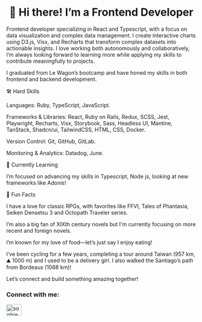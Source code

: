<h1 align='center'>👋 Hi there! I’m a Frontend Developer </h1>

Frontend developer specializing in React and Typescript, with a focus on data visualization and complex data management. I create interactive charts using D3.js, Visx, and Recharts that transform complex datasets into actionable insights. I love working both autonomously and collaboratively, I’m always looking forward to learning more while applying my skills to contribute meaningfully to projects.

I graduated from Le Wagon’s bootcamp and have honed my skills in both frontend and backend development.  

🛠 Hard Skills 

Languages: Ruby, TypeScript, JavaScript. 

Frameworks & Libraries: React, Ruby on Rails, Redux, SCSS, Jest, Playwright, Recharts, Visx, Storybook, Sass, Headless UI, Mantine, TanStack, Shadcn/ui, TailwindCSS, HTML, CSS, Docker. 

Version Control: Git, GitHub, GitLab. 

Monitoring & Analytics: Datadog, June.


🌱 Currently Learning 

I’m focused on advancing my skills in Typescript, Node js, looking at new frameworks like Adonis!


💖 Fun Facts

I have a love for classic RPGs, with favorites like FFVI, Tales of Phantasia, Seiken Densetsu 3 and Octopath Traveler series. 

I’m also a big fan of XIXth century novels but I'm currently focusing on more recent and foreign novels. 


I’m known for my love of food—let’s just say I enjoy eating!  

I’ve been cycling for a few years, completing a tour around Taiwan (957 km, ⛰️ 1000 m) and I used to be a delivery girl.
I also walked the Santiago’s path from Bordeaux (1068 km)!

Let’s connect and build something amazing together! 


<h3 align="left">Connect with me:</h3>
<p align="left">
<a href="https://www.linkedin.com/in/sophie-bel" target="blank"><img align="center" src="https://raw.githubusercontent.com/rahuldkjain/github-profile-readme-generator/master/src/images/icons/Social/linked-in-alt.svg" alt="sophie bel 貝姿穎" height="30" width="40" /></a>
</p>

